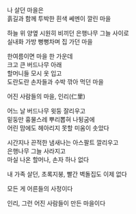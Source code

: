 나 살던 마을은  
흙길과 함께 투박한 흰색 쎄멘이 깔린 마을  

​하늘 위 양옆 시원히 비끼던 은행나무 그늘 사이로  
실내화 가방 뻥뻥차며 집 가던 마을  

​한여름이면 마을 한 가운데  
크고 큰 버드나무 아래  
할머니들 모시 옷 입고  
도란도란 손자들과 수박 깎아 먹던 마을  

​어진 사람들의 마을, 인리(仁里)  

​어느 날 버드나무 윗둥 잘리우고  
밑둥만 흉물스레 뿌리뽑혀 나뒹굼에  
어린 맘에도 헤아리지 못할 미움이 솟았다  

​시간지나 끈적한 냄새나는 아스팔트 깔리우고  
은행나무 그늘 사라지고  
마실 나온 할머나, 손자 하나 없다  

​내 가족 살던, 초록지붕, 빨간 벽돌집도 이제 없다  

​모든 게 어른들의 사정이다  

​인리, 그런 어진 사람들이 만든 마을이다  